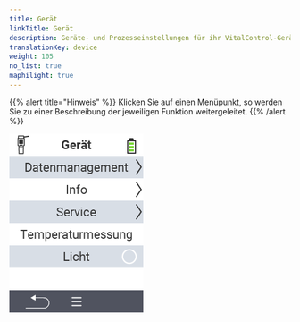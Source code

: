 ```yaml
---
title: Gerät
linkTitle: Gerät
description: Geräte- und Prozesseinstellungen für ihr VitalControl-Gerät
translationKey: device
weight: 105
no_list: true
maphilight: true
---
```

{{% alert title="Hinweis" %}}
Klicken Sie auf einen Menüpunkt, so werden Sie zu einer Beschreibung der jeweiligen Funktion weitergeleitet.
{{% /alert %}}

<img src="bilder/menu.png/" alt="VitalControl Gerät" title="Gerät" usemap="#workmap" class="maphilight">

<map name="workmap">
  <area shape="rect" coords="0,40,240,80" alt="Datenmanagement" title="Führen Sie Datensicherungen aus, exportieren Sie ihre Daten und setzen Sie das Gerät zurück&#10;Mausklick: zur Dokumentation" href="/docs/geraet/datenmanagement/">
  <area shape="rect" coords="0,80,240,120" alt="Info" title="Sehen Sie wichtige Soft- und Hardwareinformationen ein&#10;Mausklick: zur Dokumentation" href="/docs/geraet/info/">
  <area shape="rect" coords="0,120,240,160" alt="Service" title="Prüfen Sie ihre Gerätetreiber, Aktualisieren Sie ihre Firmware und führen Sie einen Reichweitentest durch&#10;Mausklick: zur Dokumentation" href="/docs/geraet/service/">
  <area shape="rect" coords="0,160,240,200" alt="Temperaturmessung" title="Testen Sie die Temperaturmessung Ihres Gerätes&#10;Mausklick: zur Dokumentation" href="/docs/geraet/temperaturmessung/">
   <area shape="rect" coords="0,200,240,240" alt="Licht" title="Schalten Sie das Licht im Kopfteil Ihres VitalControl-Gerät an oder aus&#10;Mausklick: zur Dokumentation" href="/docs/geraet/licht/">
</map>
